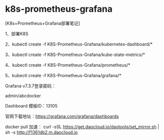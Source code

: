 # k8s-prometheus-grafana

[K8s+Prometheus+Grafana部署笔记]

1、部署K8S


2、kubectl create -f K8S-Prometheus-Grafana/kubernetes-dashboard/*


3、kubectl create -f K8S-Prometheus-Grafana/kube-state-metrics/*


4、kubectl create -f K8S-Prometheus-Grafana/prometheus/*


5、kubectl create -f K8S-Prometheus-Grafana/grafana/*


Grafana v7.3.7登录密码：

admin/abcdocker


Dashboard 模板ID：13105

官网下载地址：https://grafana.com/grafana/dashboards


docker pull 加速：
curl -sSL https://get.daocloud.io/daotools/set_mirror.sh | sh -s http://f1361db2.m.daocloud.io
